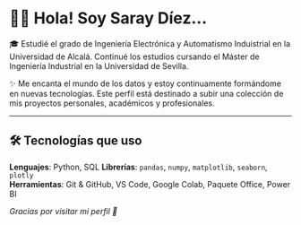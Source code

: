 
# 👩‍💻 Hola! Soy Saray Díez...

🎓 Estudié el grado de Ingeniería Electrónica y Automatismo Induistrial en la Universidad de Alcalá. Continué los estudios cursando el Máster de Ingeniería Industrial en la Universidad de Sevilla. 

✨ Me encanta el mundo de los datos y estoy continuamente formándome en nuevas tecnologías. Este perfil está destinado a subir una colección de mis proyectos personales, académicos y profesionales.

---

## 🛠️ Tecnologías que uso

**Lenguajes**: Python, SQL
**Librerías**: `pandas`, `numpy`, `matplotlib`, `seaborn`, `plotly`  
**Herramientas**: Git & GitHub, VS Code, Google Colab, Paquete Office, Power BI


_Gracias por visitar mi perfil 🙂_
